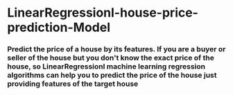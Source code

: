 # LinearRegressionl-house-price-prediction-Model

### Predict the price of a house by its features. If you are a buyer or seller of the house but you don't know the exact price of the house, so LinearRegressionl machine learning regression algorithms can help you to predict the price of the house just providing features of the target house

